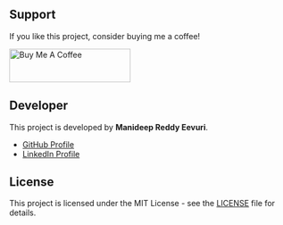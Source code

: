 
## Support

If you like this project, consider buying me a coffee!

<a href="https://www.buymeacoffee.com/Manideep" target="_blank">
    <img src="https://cdn.buymeacoffee.com/buttons/v2/default-yellow.png" alt="Buy Me A Coffee" style="height: 60px !important;width: 217px !important;">
</a>

## Developer

This project is developed by **Manideep Reddy Eevuri**.

- [GitHub Profile](https://github.com/Maniredii)
- [LinkedIn Profile](https://www.linkedin.com/in/manideep-reddy-eevuri-661659268)

## License

This project is licensed under the MIT License - see the [LICENSE](LICENSE) file for details.
